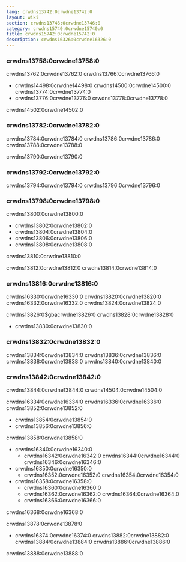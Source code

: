 ```yaml
---
lang: crwdns13742:0crwdne13742:0
layout: wiki
section: crwdns13746:0crwdne13746:0
category: crwdns15740:0crwdne15740:0
title: crwdns15742:0crwdne15742:0
description: crwdns16326:0crwdne16326:0
---
```


### crwdns13758:0crwdne13758:0

crwdns13762:0crwdne13762:0 crwdns13766:0crwdne13766:0

- crwdns14498:0crwdne14498:0 crwdns14500:0crwdne14500:0 crwdns13774:0crwdne13774:0
- crwdns13776:0crwdne13776:0 crwdns13778:0crwdne13778:0

crwdns14502:0crwdne14502:0

### crwdns13782:0crwdne13782:0

crwdns13784:0crwdne13784:0 crwdns13786:0crwdne13786:0 crwdns13788:0crwdne13788:0

crwdns13790:0crwdne13790:0

### crwdns13792:0crwdne13792:0
crwdns13794:0crwdne13794:0 crwdns13796:0crwdne13796:0

### crwdns13798:0crwdne13798:0
crwdns13800:0crwdne13800:0

- crwdns13802:0crwdne13802:0
- crwdns13804:0crwdne13804:0
- crwdns13806:0crwdne13806:0
- crwdns13808:0crwdne13808:0

crwdns13810:0crwdne13810:0

crwdns13812:0crwdne13812:0 crwdns13814:0crwdne13814:0

### crwdns13816:0crwdne13816:0
crwdns16330:0crwdne16330:0 crwdns13820:0crwdne13820:0 crwdns16332:0crwdne16332:0 crwdns13824:0crwdne13824:0

crwdns13826:0$gbacrwdne13826:0 crwdns13828:0crwdne13828:0
- crwdns13830:0crwdne13830:0

### crwdns13832:0crwdne13832:0

crwdns13834:0crwdne13834:0 crwdns13836:0crwdne13836:0 crwdns13838:0crwdne13838:0 crwdns13840:0crwdne13840:0

### crwdns13842:0crwdne13842:0

crwdns13844:0crwdne13844:0 crwdns14504:0crwdne14504:0

crwdns16334:0crwdne16334:0 crwdns16336:0crwdne16336:0 crwdns13852:0crwdne13852:0
- crwdns13854:0crwdne13854:0
- crwdns13856:0crwdne13856:0

crwdns13858:0crwdne13858:0
- crwdns16340:0crwdne16340:0
  - crwdns16342:0crwdne16342:0 crwdns16344:0crwdne16344:0 crwdns16346:0crwdne16346:0
- crwdns16350:0crwdne16350:0
  - crwdns16352:0crwdne16352:0 crwdns16354:0crwdne16354:0
- crwdns16358:0crwdne16358:0
  - crwdns16360:0crwdne16360:0
  - crwdns16362:0crwdne16362:0 crwdns16364:0crwdne16364:0
  - crwdns16366:0crwdne16366:0

crwdns16368:0crwdne16368:0

crwdns13878:0crwdne13878:0

- crwdns16374:0crwdne16374:0 crwdns13882:0crwdne13882:0 crwdns13884:0crwdne13884:0 crwdns13886:0crwdne13886:0

crwdns13888:0crwdne13888:0
